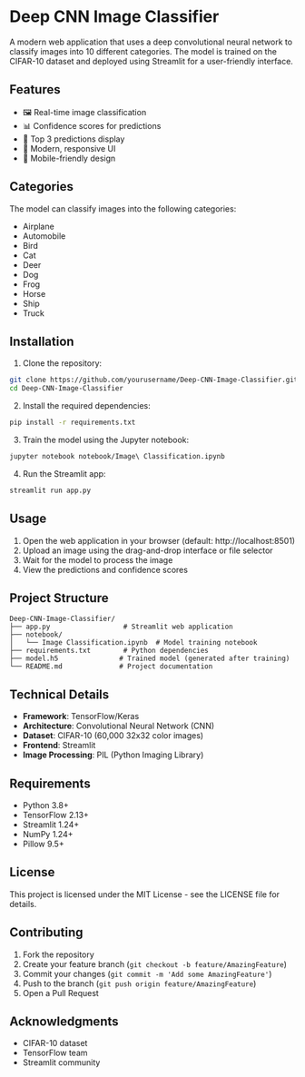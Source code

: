 # Deep CNN Image Classifier

A modern web application that uses a deep convolutional neural network to classify images into 10 different categories. The model is trained on the CIFAR-10 dataset and deployed using Streamlit for a user-friendly interface.

## Features

- 🖼️ Real-time image classification
- 📊 Confidence scores for predictions
- 🎯 Top 3 predictions display
- 🎨 Modern, responsive UI
- 📱 Mobile-friendly design

## Categories

The model can classify images into the following categories:
- Airplane
- Automobile
- Bird
- Cat
- Deer
- Dog
- Frog
- Horse
- Ship
- Truck

## Installation

1. Clone the repository:
```bash
git clone https://github.com/yourusername/Deep-CNN-Image-Classifier.git
cd Deep-CNN-Image-Classifier
```

2. Install the required dependencies:
```bash
pip install -r requirements.txt
```

3. Train the model using the Jupyter notebook:
```bash
jupyter notebook notebook/Image\ Classification.ipynb
```

4. Run the Streamlit app:
```bash
streamlit run app.py
```

## Usage

1. Open the web application in your browser (default: http://localhost:8501)
2. Upload an image using the drag-and-drop interface or file selector
3. Wait for the model to process the image
4. View the predictions and confidence scores

## Project Structure

```
Deep-CNN-Image-Classifier/
├── app.py                  # Streamlit web application
├── notebook/              
│   └── Image Classification.ipynb  # Model training notebook
├── requirements.txt        # Python dependencies
├── model.h5               # Trained model (generated after training)
└── README.md              # Project documentation
```

## Technical Details

- **Framework**: TensorFlow/Keras
- **Architecture**: Convolutional Neural Network (CNN)
- **Dataset**: CIFAR-10 (60,000 32x32 color images)
- **Frontend**: Streamlit
- **Image Processing**: PIL (Python Imaging Library)

## Requirements

- Python 3.8+
- TensorFlow 2.13+
- Streamlit 1.24+
- NumPy 1.24+
- Pillow 9.5+

## License

This project is licensed under the MIT License - see the LICENSE file for details.

## Contributing

1. Fork the repository
2. Create your feature branch (`git checkout -b feature/AmazingFeature`)
3. Commit your changes (`git commit -m 'Add some AmazingFeature'`)
4. Push to the branch (`git push origin feature/AmazingFeature`)
5. Open a Pull Request

## Acknowledgments

- CIFAR-10 dataset
- TensorFlow team
- Streamlit community
 
